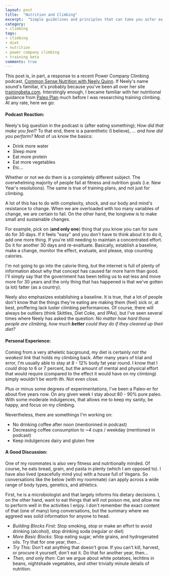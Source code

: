 ```yaml
---
layout: post
title:  "Nutrition and Climbing"
excerpt:  "Simple guidelines and principles that can take you asfar as you want them to go."
category:
- climbing
tags:
- climbing
- diet
- nutrition
- power company climbing
- training beta
comments: true
---
```


This post is, in part, a response to a recent Power Company Climbing podcast, [Common Sense Nutrition with Neely Quinn](http://www.powercompanyclimbing.com/blog/2017/5/22/episode-42-common-sense-nutrition-with-neely-quinn).  If Neely's name sound's familiar, it's probably because you've been all over her site [trainingbeta.com](https://trainingbeta.com).  Interstingly enough, I became familiar with her nutritional guidance from [Paleo Plan](http://www.paleoplan.com/) much before I was researching training climbing.  At any rate, here we go:

#### Podcast Reaction:

Neely's big question in the podcast is (after eating something); *How did that make you feel?*  To that end, there is a parenthetic (I believe), *... and how did you perform?*  Most of us know the basics:

- Drink more water
- Sleep more
- Eat more protein
- Eat more vegetables
- Etc...

Whether or not we do them is a completely different subject.  The overwhelming majority of people fail at fitness and nutrition goals (i.e. New Year's resolutions).  The same is true of training plans, and not just for climbing.

A lot of this has to do with complexity, shock, and our body and mind's resistance to change.  When we are overloaded with too many variables of change, we are certain to fail.  On the other hand, the longivew is to make small and sustainable changes.  

For example, pick on (**and only one**) thing that you know you can for sure do for 30 days.  If it feels "easy" and you don't have to think about it to do it, add one more thing.  If you're still needing to maintain a concentrated effort.  Do it for another 30 days and re-evaltuate.  Basically, establish a baseline, make a change, monitor the effect, evaluate, and please, stop counting calories.  

I'm not going to go into the calorie thing, but the internet is full of plenty of information about why that concept has caused far more harm than good.  I'll simply say that the government has been telling us to eat less and move more for 30 years and the only thing that has happened is that we've gotten (a lot) fatter (as a country).

Neely also emphasizes establishing a baseline.  It is true, that a lot of people don't know that the things they're eating are making them (feel) sick or, at best, proffering lack luster climbing performances.  Of course, there will always be outliers (think Skittles, Diet Coke, and IPAs), but I've seen several times where Neely has asked the question:  *No matter how hard those people are climbing, how much **better** could they do if they cleaned up their diet?*

#### Personal Experience:

Coming from a very atheletic bacground, my diet is certainly *not the weakest link* that holds my climbing  back.  After many years of trial and error, I'm usually able to stay at 8 - 12% body fat year round.  I know that I *could* drop to 6 or 7 percent, but the amount of mental and physical effort that would require (compared to the effect it would have on my climbing) simply wouldn't be worth ith.  Not even close.

Plus or minus some degrees of experimentations, I've been a Paleo-er for about five years now.  On any given week I stay about 80 - 90% pure paleo.  With some moderate indulgences, that allows me to keep my sanity, be happy, and focus on my climbing.

Nevertheless, there are somethings I'm working on:

- No drinking coffee after noon (mentionined in podcast)
- Decreasing coffee consumption to ~4 cups / weekday (mentioned in podcast)
- Keep indulgences dairy and gluten free

#### A Good Discussion:

One of my roommates is also very fitness and nutritionally minded.  Of course, he eats bread, grain, and pasta in plenty (which I am opposed to).  I have also lived (peacefully mind you) with a house full of Vegans.  So conversations like the below (with my roommate) can apply across a wide range of body types, genetics, and athletics.

First, he is a microbiologist and that largely informs his dietary decisions.  I, on the other hand, want to eat things that will not poison me, and allow me to perform well in the activities I enjoy.  I don't remember the exact content of that (one of many) long conversations, but the summary where we aggreed was solid information for anyone to head.

- *Building Blocks First:*  Stop smoking, stop or make an effort to avoid drinking (alcohol), stop drinking soda (regular or diet)
- *More Basic Blocks:*  Stop eating sugar, white grains, and hydrogenated oils.  Try that for one year, then...
- *Try This:*  Don't eat anything that doesn't grow.  If you can't kill, harvest, or procure it yourself, don't eat it.  Do that for another year, then...
- *Then, and only then:*  Can we argue about white potatoes, lechtins in beans, nightshade vegetables, and other trivially minute details of nutrition.